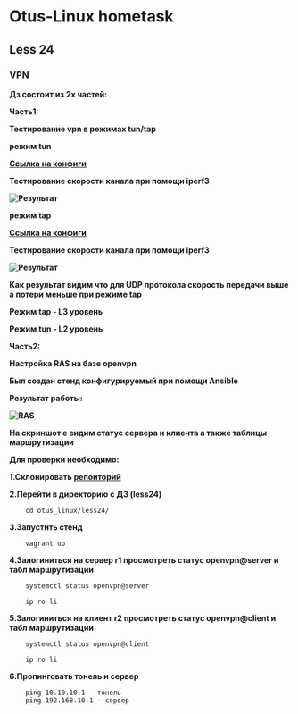 # Otus-Linux hometask
## Less 24
### VPN

__Дз состоит из 2х частей:__

__Часть1:__

__Тестирование vpn в режимах tun/tap__

__режим tun__

__[Ссылка на конфиги](https://github.com/kakunindima/otus_linux/tree/master/less24/tun)__

__Тестирование скорости канала при помощи iperf3__

__![Результат](https://github.com/kakunindima/otus_linux/blob/master/less24/tun/tun.png)__

__режим tap__

__[Ссылка на конфиги](https://github.com/kakunindima/otus_linux/tree/master/less24/tap)__

__Тестирование скорости канала при помощи iperf3__

__![Результат](https://github.com/kakunindima/otus_linux/blob/master/less24/tap/tap.png)__

__Как результат видим что для UDP протокола скорость передачи выше а потери меньше при режиме tap__

__Режим tap - L3 уровень__

__Режим tun - L2 уровень__

__Часть2:__

__Настройка RAS на базе openvpn__

__Был создан стенд конфигурируемый при помощи Ansible__

__Результат работы:__

__![RAS](https://github.com/kakunindima/otus_linux/blob/master/less24/RAS.png)__

__На скриншот е видим статус сервера и клиента а также таблицы маршрутизации__

__Для проверки необходимо:__

__1.Склонировать [репоиторий](https://github.com/kakunindima/otus_linux.git)__

__2.Перейти в директорию с ДЗ (less24)__

```
    cd otus_linux/less24/
```

__3.Запустить стенд__

```
    vagrant up
```

__4.Залогиниться на сервер r1 просмотреть статус openvpn@server и табл маршрутизации__

```
    systemctl status openvpn@server

    ip ro li

```

__5.Залогиниться на клиент r2 просмотреть статус openvpn@client и табл маршрутизации__


```
    systemctl status openvpn@client

    ip ro li

```

__6.Пропинговать тонель и сервер__

```
    ping 10.10.10.1 - тонель
    ping 192.168.10.1 - сервер
```